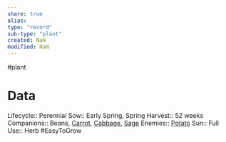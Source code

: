 ```yaml
---
share: true
alias: 
type: "record"
sub-type: "plant"
created: NaN 
modified: NaN
---
```

 #plant 
# Data
Lifecycle:: Perennial
Sow:: Early Spring, Spring
Harvest:: 52 weeks
Companions:: Beans, [Carrot](Carrot.md), [Cabbage](Cabbage.md), [Sage](./Sage.md)
Enemies:: [Potato](./Potato.md) 
Sun:: Full
Use:: Herb
#EasyToGrow 